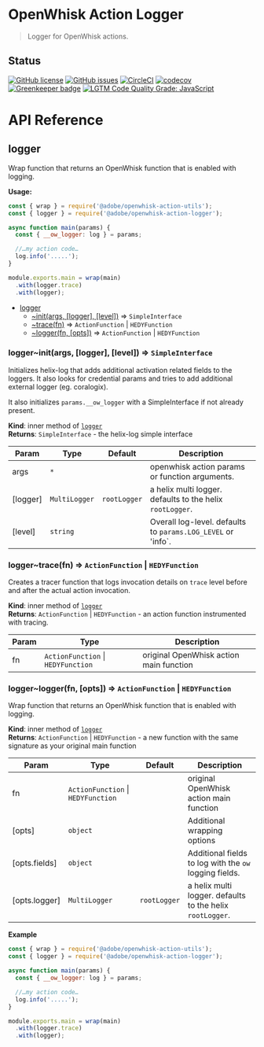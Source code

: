 # OpenWhisk Action Logger
> Logger for OpenWhisk actions.

## Status
[![GitHub license](https://img.shields.io/github/license/adobe/openwhisk-action-logger.svg)](https://github.com/adobe/openwhisk-action-logger/blob/main/LICENSE.txt)
[![GitHub issues](https://img.shields.io/github/issues/adobe/openwhisk-action-logger.svg)](https://github.com/adobe/openwhisk-action-logger/issues)
[![CircleCI](https://img.shields.io/circleci/project/github/adobe/openwhisk-action-logger.svg)](https://circleci.com/gh/adobe/openwhisk-action-logger)
[![codecov](https://img.shields.io/codecov/c/github/adobe/openwhisk-action-logger.svg)](https://codecov.io/gh/adobe/openwhisk-action-logger)
[![Greenkeeper badge](https://badges.greenkeeper.io/adobe/openwhisk-action-logger.svg)](https://greenkeeper.io/)
[![LGTM Code Quality Grade: JavaScript](https://img.shields.io/lgtm/grade/javascript/g/adobe/openwhisk-action-logger.svg?logo=lgtm&logoWidth=18)](https://lgtm.com/projects/g/adobe/openwhisk-action-logger)

# API Reference
<a name="module_logger"></a>

## logger
Wrap function that returns an OpenWhisk function that is enabled with logging.

**Usage:**

```js
const { wrap } = require('@adobe/openwhisk-action-utils');
const { logger } = require('@adobe/openwhisk-action-logger');

async function main(params) {
  const { __ow_logger: log } = params;

  //…my action code…
  log.info('.....');
}

module.exports.main = wrap(main)
  .with(logger.trace)
  .with(logger);
```


* [logger](#module_logger)
    * [~init(args, [logger], [level])](#module_logger..init) ⇒ <code>SimpleInterface</code>
    * [~trace(fn)](#module_logger..trace) ⇒ <code>ActionFunction</code> \| <code>HEDYFunction</code>
    * [~logger(fn, [opts])](#module_logger..logger) ⇒ <code>ActionFunction</code> \| <code>HEDYFunction</code>

<a name="module_logger..init"></a>

### logger~init(args, [logger], [level]) ⇒ <code>SimpleInterface</code>
Initializes helix-log that adds additional activation related fields to the loggers.
It also looks for credential params and tries to add additional external logger
(eg. coralogix).

It also initializes `params.__ow_logger` with a SimpleInterface if not already present.

**Kind**: inner method of [<code>logger</code>](#module_logger)  
**Returns**: <code>SimpleInterface</code> - the helix-log simple interface  

| Param | Type | Default | Description |
| --- | --- | --- | --- |
| args | <code>\*</code> |  | openwhisk action params or function arguments. |
| [logger] | <code>MultiLogger</code> | <code>rootLogger</code> | a helix multi logger. defaults to the helix                                            `rootLogger`. |
| [level] | <code>string</code> |  | Overall log-level. defaults to `params.LOG_LEVEL` or 'info`. |

<a name="module_logger..trace"></a>

### logger~trace(fn) ⇒ <code>ActionFunction</code> \| <code>HEDYFunction</code>
Creates a tracer function that logs invocation details on `trace` level before and after the
actual action invocation.

**Kind**: inner method of [<code>logger</code>](#module_logger)  
**Returns**: <code>ActionFunction</code> \| <code>HEDYFunction</code> - an action function instrumented with tracing.  

| Param | Type | Description |
| --- | --- | --- |
| fn | <code>ActionFunction</code> \| <code>HEDYFunction</code> | original OpenWhisk action main function |

<a name="module_logger..logger"></a>

### logger~logger(fn, [opts]) ⇒ <code>ActionFunction</code> \| <code>HEDYFunction</code>
Wrap function that returns an OpenWhisk function that is enabled with logging.

**Kind**: inner method of [<code>logger</code>](#module_logger)  
**Returns**: <code>ActionFunction</code> \| <code>HEDYFunction</code> - a new function with the same signature as your original
                                       main function  

| Param | Type | Default | Description |
| --- | --- | --- | --- |
| fn | <code>ActionFunction</code> \| <code>HEDYFunction</code> |  | original OpenWhisk action main function |
| [opts] | <code>object</code> |  | Additional wrapping options |
| [opts.fields] | <code>object</code> |  | Additional fields to log with the `ow` logging fields. |
| [opts.logger] | <code>MultiLogger</code> | <code>rootLogger</code> | a helix multi logger. defaults to the helix                                            `rootLogger`. |

**Example**  

```js
const { wrap } = require('@adobe/openwhisk-action-utils');
const { logger } = require('@adobe/openwhisk-action-logger');

async function main(params) {
  const { __ow_logger: log } = params;

  //…my action code…
  log.info('.....');
}

module.exports.main = wrap(main)
  .with(logger.trace)
  .with(logger);
```
